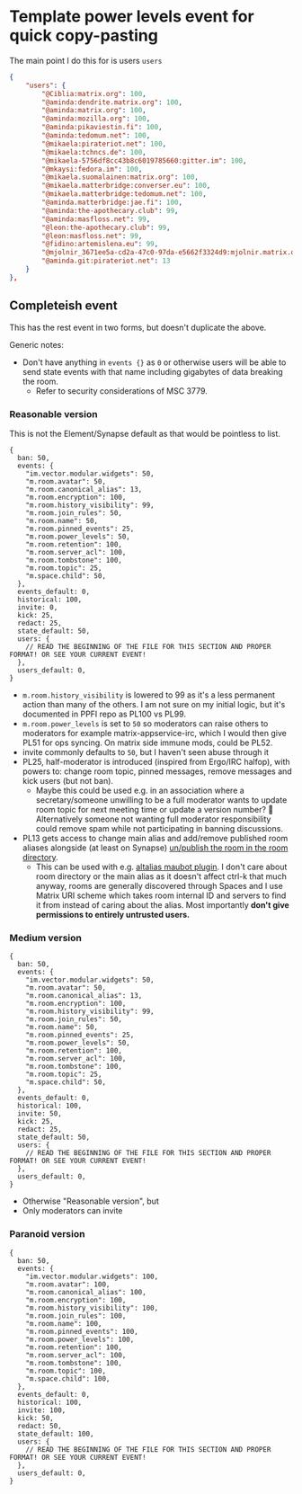 # Template power levels event for quick copy-pasting

The main point I do this for is users `users`

```json
{
	"users": {
		"@Ciblia:matrix.org": 100,
		"@aminda:dendrite.matrix.org": 100,
		"@aminda:matrix.org": 100,
		"@aminda:mozilla.org": 100,
		"@aminda:pikaviestin.fi": 100,
		"@aminda:tedomum.net": 100,
		"@mikaela:pirateriot.net": 100,
		"@mikaela:tchncs.de": 100,
		"@mikaela-5756df8cc43b8c6019785660:gitter.im": 100,
		"@mkaysi:fedora.im": 100,
		"@mikaela.suomalainen:matrix.org": 100,
		"@mikaela.matterbridge:converser.eu": 100,
		"@mikaela.matterbridge:tedomum.net": 100,
		"@aminda.matterbridge:jae.fi": 100,
		"@aminda:the-apothecary.club": 99,
		"@aminda:masfloss.net": 99,
		"@leon:the-apothecary.club": 99,
		"@leon:masfloss.net": 99,
		"@fidino:artemislena.eu": 99,
		"@mjolnir_3671ee5a-cd2a-47c0-97da-e5662f3324d9:mjolnir.matrix.org": 99,
		"@aminda.git:pirateriot.net": 13
	}
},
```

## Completeish event

This has the rest event in two forms, but doesn't duplicate the above.

Generic notes:

- Don't have anything in `events {}` as `0` or otherwise users will be
  able to send state events with that name including gigabytes of
  data breaking the room.
  - Refer to security considerations of MSC 3779.

### Reasonable version

This is not the Element/Synapse default as that would be pointless to list.

```json5
{
  ban: 50,
  events: {
    "im.vector.modular.widgets": 50,
    "m.room.avatar": 50,
    "m.room.canonical_alias": 13,
    "m.room.encryption": 100,
    "m.room.history_visibility": 99,
    "m.room.join_rules": 50,
    "m.room.name": 50,
    "m.room.pinned_events": 25,
    "m.room.power_levels": 50,
    "m.room.retention": 100,
    "m.room.server_acl": 100,
    "m.room.tombstone": 100,
    "m.room.topic": 25,
    "m.space.child": 50,
  },
  events_default: 0,
  historical: 100,
  invite: 0,
  kick: 25,
  redact: 25,
  state_default: 50,
  users: {
    // READ THE BEGINNING OF THE FILE FOR THIS SECTION AND PROPER FORMAT! OR SEE YOUR CURRENT EVENT!
  },
  users_default: 0,
}
```

- `m.room.history_visibility` is lowered to 99 as it's a less permanent action than
  many of the others. I am not sure on my initial logic, but it's documented in
  PPFI repo as PL100 vs PL99.
- `m.room.power_levels` is set to `50` so moderators can raise others to moderators
  for example matrix-appservice-irc, which I would then give PL51 for ops syncing.
  On matrix side immune mods, could be PL52.
- invite commonly defaults to `50`, but I haven't seen abuse through it
- PL25, half-moderator is introduced (inspired from Ergo/IRC halfop), with powers to:
  change room topic, pinned messages, remove messages and kick users (but not ban).
  - Maybe this could be used e.g. in an association where a secretary/someone
    unwilling to be a full moderator wants to update room topic for next
    meeting time or update a version number? :shrug:
    Alternatively someone not wanting full moderator responsibility could remove
    spam while not participating in banning discussions.
- PL13 gets access to change main alias and add/remove published room aliases alongside
  (at least on Synapse) [un/publish the room in the room directory](https://github.com/vector-im/element-web/issues/13835).
  - This can be used with e.g. [altalias maubot plugin](https://matrix.org/blog/2020/06/19/this-week-in-matrix-2020-06-19#alt-alias-maubot-plugin).
    I don't care about room directory or the main alias as it doesn't affect ctrl-k that much anyway,
    rooms are generally discovered through Spaces and I use Matrix URI scheme
    which takes room internal ID and servers to find it from instead of caring about
    the alias. Most importantly **don't give permissions to entirely untrusted users.**

### Medium version

```json5
{
  ban: 50,
  events: {
    "im.vector.modular.widgets": 50,
    "m.room.avatar": 50,
    "m.room.canonical_alias": 13,
    "m.room.encryption": 100,
    "m.room.history_visibility": 99,
    "m.room.join_rules": 50,
    "m.room.name": 50,
    "m.room.pinned_events": 25,
    "m.room.power_levels": 50,
    "m.room.retention": 100,
    "m.room.server_acl": 100,
    "m.room.tombstone": 100,
    "m.room.topic": 25,
    "m.space.child": 50,
  },
  events_default: 0,
  historical: 100,
  invite: 50,
  kick: 25,
  redact: 25,
  state_default: 50,
  users: {
    // READ THE BEGINNING OF THE FILE FOR THIS SECTION AND PROPER FORMAT! OR SEE YOUR CURRENT EVENT!
  },
  users_default: 0,
}
```

- Otherwise "Reasonable version", but
- Only moderators can invite

### Paranoid version

```json5
{
  ban: 50,
  events: {
    "im.vector.modular.widgets": 100,
    "m.room.avatar": 100,
    "m.room.canonical_alias": 100,
    "m.room.encryption": 100,
    "m.room.history_visibility": 100,
    "m.room.join_rules": 100,
    "m.room.name": 100,
    "m.room.pinned_events": 100,
    "m.room.power_levels": 100,
    "m.room.retention": 100,
    "m.room.server_acl": 100,
    "m.room.tombstone": 100,
    "m.room.topic": 100,
    "m.space.child": 100,
  },
  events_default: 0,
  historical: 100,
  invite: 100,
  kick: 50,
  redact: 50,
  state_default: 100,
  users: {
    // READ THE BEGINNING OF THE FILE FOR THIS SECTION AND PROPER FORMAT! OR SEE YOUR CURRENT EVENT!
  },
  users_default: 0,
}
```
